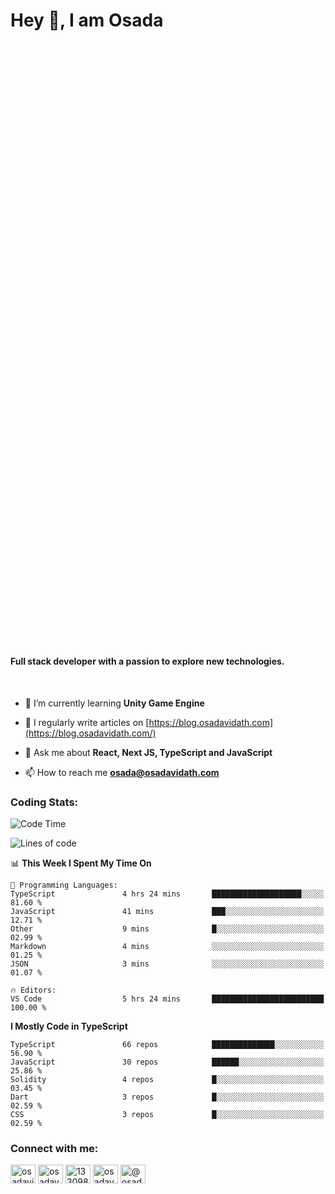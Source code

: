 <h1>Hey 👋, I am Osada</h1>
<h4 style="margin-top: 1000px;">Full stack developer with a passion to explore new technologies.</h4>

</br>

- 🌱 I’m currently learning **Unity Game Engine**

- 📝 I regularly write articles on [https://blog.osadavidath.com](https://blog.osadavidath.com/)

- 💬 Ask me about **React, Next JS, TypeScript and JavaScript**

- 📫 How to reach me **osada@osadavidath.com**

### Coding Stats: 

<!--START_SECTION:waka-->
![Code Time](http://img.shields.io/badge/Code%20Time-1%2C470%20hrs%2037%20mins-blue)

![Lines of code](https://img.shields.io/badge/From%20Hello%20World%20I%27ve%20Written-1.2%20million%20lines%20of%20code-blue)

📊 **This Week I Spent My Time On** 

```text
💬 Programming Languages: 
TypeScript               4 hrs 24 mins       ████████████████████░░░░░   81.60 % 
JavaScript               41 mins             ███░░░░░░░░░░░░░░░░░░░░░░   12.71 % 
Other                    9 mins              █░░░░░░░░░░░░░░░░░░░░░░░░   02.99 % 
Markdown                 4 mins              ░░░░░░░░░░░░░░░░░░░░░░░░░   01.25 % 
JSON                     3 mins              ░░░░░░░░░░░░░░░░░░░░░░░░░   01.07 % 

🔥 Editors: 
VS Code                  5 hrs 24 mins       █████████████████████████   100.00 % 
```

**I Mostly Code in TypeScript** 

```text
TypeScript               66 repos            ██████████████░░░░░░░░░░░   56.90 % 
JavaScript               30 repos            ██████░░░░░░░░░░░░░░░░░░░   25.86 % 
Solidity                 4 repos             █░░░░░░░░░░░░░░░░░░░░░░░░   03.45 % 
Dart                     3 repos             █░░░░░░░░░░░░░░░░░░░░░░░░   02.59 % 
CSS                      3 repos             █░░░░░░░░░░░░░░░░░░░░░░░░   02.59 % 
```




<!--END_SECTION:waka-->

<h3 align="left">Connect with me:</h3>
<p align="left">
<a href="https://twitter.com/osadavidath" target="blank"><img align="center" src="https://raw.githubusercontent.com/rahuldkjain/github-profile-readme-generator/master/src/images/icons/Social/twitter.svg" alt="osadavidath" height="30" width="40" /></a>
<a href="https://linkedin.com/in/osadavc" target="blank"><img align="center" src="https://raw.githubusercontent.com/rahuldkjain/github-profile-readme-generator/master/src/images/icons/Social/linked-in-alt.svg" alt="osadavc" height="30" width="40" /></a>
<a href="https://stackoverflow.com/users/13309879" target="blank"><img align="center" src="https://raw.githubusercontent.com/rahuldkjain/github-profile-readme-generator/master/src/images/icons/Social/stack-overflow.svg" alt="13309879" height="30" width="40" /></a>
<a href="https://instagram.com/osadavc" target="blank"><img align="center" src="https://raw.githubusercontent.com/rahuldkjain/github-profile-readme-generator/master/src/images/icons/Social/instagram.svg" alt="osadavc" height="30" width="40" /></a>
<a href="https://hashnode.com/@osadavc" target="blank"><img align="center" src="https://raw.githubusercontent.com/danielcranney/readme-generator/main/public/icons/socials/hashnode.svg" alt="@osadavc" height="30" width="40" /></a>
</p>
